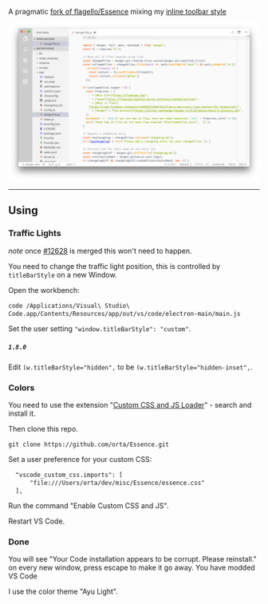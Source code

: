 A pragmatic [fork of flagello/Essence](https://github.com/flagello/Essence) mixing my [inline toolbar style](https://github.com/Microsoft/vscode/pull/12628)

![Showcase](showcase/i/E1.png)

---

## Using

### Traffic Lights

_note_ once [#12628](https://github.com/Microsoft/vscode/pull/12628) is merged this won't need to happen.

You need to change the traffic light position, this is controlled by `titleBarStyle` on a new Window.

Open the workbench:

```
code /Applications/Visual\ Studio\ Code.app/Contents/Resources/app/out/vs/code/electron-main/main.js
```

Set the user setting `"window.titleBarStyle": "custom"`.

##### `1.8.0`

Edit `(w.titleBarStyle="hidden",` to be `(w.titleBarStyle="hidden-inset",`.

### Colors

You need to use the extension "[Custom CSS and JS Loader](https://github.com/be5invis/vscode-custom-css)" - search and install it.

Then clone this repo.

```
git clone https://github.com/orta/Essence.git
```

Set a user preference for your custom CSS:

```
  "vscode_custom_css.imports": [
      "file:///Users/orta/dev/misc/Essence/essence.css"
  ],
```

Run the command "Enable Custom CSS and JS".

Restart VS Code.

### Done

You will see "Your Code installation appears to be corrupt. Please reinstall." on every new window, press escape to make it go away. You have modded VS Code

I use the color theme "Ayu Light".
